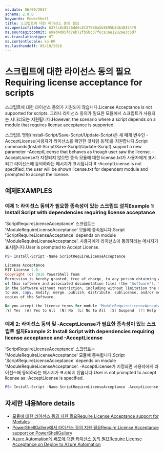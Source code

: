 ```yaml
---
ms.date: 06/09/2017
schema: 2.0.0
keywords: PowerShell
title: 스크립트에 대한 라이선스 동의 필요
ms.openlocfilehash: 6374c8c8536dd0c8f27580a5b8895b8db18424f9
ms.sourcegitcommit: e9ad4d85fd7eb72fb5bc37f6ca3ae1282ae3c6d7
ms.translationtype: HT
ms.contentlocale: ko-KR
ms.lasthandoff: 05/10/2018
---
```

# <a name="requiring-license-acceptance-for-scripts"></a><span data-ttu-id="0dec4-103">스크립트에 대한 라이선스 동의 필요</span><span class="sxs-lookup"><span data-stu-id="0dec4-103">Requiring license acceptance for scripts</span></span>

<span data-ttu-id="0dec4-104">스크립트에 대한 라이선스 동의가 지원되지 않습니다.</span><span class="sxs-lookup"><span data-stu-id="0dec4-104">License Acceptance is not supported for scripts.</span></span> <span data-ttu-id="0dec4-105">그러나 라이선스 동의가 필요한 모듈에서 스크립트가 사용되는 시나리오는 지원됩니다.</span><span class="sxs-lookup"><span data-stu-id="0dec4-105">However, the scenario where a script depends on a module that requires license acceptance is supported.</span></span>

<span data-ttu-id="0dec4-106">스크립트 명령(Install-Script/Save-Script/Update-Script)은 새 매개 변수인 -AcceptLicense(사용자가 라이선스를 확인한 것처럼 동작)를 지원합니다.</span><span class="sxs-lookup"><span data-stu-id="0dec4-106">Script commands(Install-Script/Save-Script/Update-Script) support a new parameter -AcceptLicense that behaves as though user saw the license.</span></span> <span data-ttu-id="0dec4-107">-AcceptLicense가 지정되지 않으면 종속 모듈에 대한 license.txt가 사용자에게 표시되고 라이선스에 동의하라는 메시지가 표시됩니다.</span><span class="sxs-lookup"><span data-stu-id="0dec4-107">If -AcceptLicense is not specified; the user will be shown license.txt for dependent module and prompted to accept the license.</span></span>

## <a name="examples"></a><span data-ttu-id="0dec4-108">예제</span><span class="sxs-lookup"><span data-stu-id="0dec4-108">EXAMPLES</span></span>

### <a name="example-1-install-script-with-dependencies-requiring-license-acceptance"></a><span data-ttu-id="0dec4-109">예제 1: 라이선스 동의가 필요한 종속성이 있는 스크립트 설치</span><span class="sxs-lookup"><span data-stu-id="0dec4-109">Example 1: Install Script with dependencies requiring license acceptance</span></span>

<span data-ttu-id="0dec4-110">‘ScriptRequireLicenseAcceptance’ 스크립트는 'ModuleRequireLicenseAcceptance' 모듈에 종속됩니다.</span><span class="sxs-lookup"><span data-stu-id="0dec4-110">Script 'ScriptRequireLicenseAcceptance' depends on module 'ModuleRequireLicenseAcceptance'.</span></span> <span data-ttu-id="0dec4-111">사용자에게 라이선스에 동의하라는 메시지가 표시됩니다.</span><span class="sxs-lookup"><span data-stu-id="0dec4-111">User is prompted to Accept License.</span></span>

```PowerShell
PS> Install-Script -Name ScriptRequireLicenseAcceptance

License Acceptance
MIT License 2.0
Copyright (c) 2016 PowerShell Team
Permission is hereby granted, free of charge, to any person obtaining a copy
of this software and associated documentation files (the "Software"), to deal
in the Software without restriction, including without limitation the rights
to use, copy, modify, merge, publish, distribute, sublicense, and/or sell
copies of the Software.

Do you accept the license terms for module 'ModuleRequireLicenseAcceptance'.
[Y] Yes  [A] Yes to All  [N] No  [L] No to All  [S] Suspend  [?] Help (default is "N"):
```

### <a name="example-2-install-script-with-dependencies-requiring-license-acceptance-and--acceptlicense"></a><span data-ttu-id="0dec4-112">예제 2: 라이선스 동의 및 -AcceptLicense가 필요한 종속성이 있는 스크립트 설치</span><span class="sxs-lookup"><span data-stu-id="0dec4-112">Example 2: Install Script with dependencies requiring license acceptance and -AcceptLicense</span></span>

<span data-ttu-id="0dec4-113">‘ScriptRequireLicenseAcceptance’ 스크립트는 'ModuleRequireLicenseAcceptance' 모듈에 종속됩니다.</span><span class="sxs-lookup"><span data-stu-id="0dec4-113">Script 'ScriptRequireLicenseAcceptance' depends on module 'ModuleRequireLicenseAcceptance'.</span></span> <span data-ttu-id="0dec4-114">-AcceptLicense가 지정되면 사용자에게 라이선스에 동의하라는 메시지가 표시되지 않습니다.</span><span class="sxs-lookup"><span data-stu-id="0dec4-114">User is not prompted to accept license as -AcceptLicense is specified.</span></span>

```PowerShell
PS> Install-Script -Name ScriptRequireLicenseAcceptance -AcceptLicense
```

## <a name="more-details"></a><span data-ttu-id="0dec4-115">자세한 내용</span><span class="sxs-lookup"><span data-stu-id="0dec4-115">More details</span></span>

- [<span data-ttu-id="0dec4-116">모듈에 대한 라이선스 동의 지원 필요</span><span class="sxs-lookup"><span data-stu-id="0dec4-116">Require License Acceptance support for Modules</span></span>](module-license-acceptance.md)
- [<span data-ttu-id="0dec4-117">PowerShellGallery에서 라이선스 동의 지원 필요</span><span class="sxs-lookup"><span data-stu-id="0dec4-117">Require License Acceptance support on PowerShellGallery</span></span>](../how-to/working-with-items/items-that-require-license-acceptance.md)
- [<span data-ttu-id="0dec4-118">Azure Automation에 배포에 대한 라이선스 동의 필요</span><span class="sxs-lookup"><span data-stu-id="0dec4-118">Require License Acceptance on Deploy to Azure Automation</span></span>](../how-to/working-with-items/deploy-to-azure-automation.md)